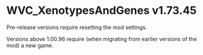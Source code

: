 # WVC_XenotypesAndGenes v1.73.45
 
Pre-release versions require resetting the mod settings.

Versions above 1.00.96 require (when migrating from earlier versions of the mod) a new game.
